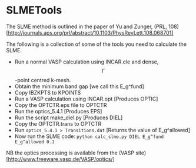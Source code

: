 # SLMETools
The SLME method is outlined in the paper of Yu and Zunger, (PRL, 108)[http://journals.aps.org/prl/abstract/10.1103/PhysRevLett.108.068701]

The following is a collection of some of the tools you need to calculate the SLME.

* Run a normal VASP calculation using INCAR.ele and dense, $$\Gamma$$-point centred k-mesh.
* Obtain the minimum band gap [we call this E_g^fund]
* Copy IBZKPTS to KPOINTS
* Run a VASP calculation using INCAR.opt [Produces OPTIC]
* Copy the OPTCTR.eps file to OPTCTR
* Run the optics_5.4.1 [Produces EPS]
* Run the script make_diel.py [Produces DIEL]
* Copy the OPTCTR.trans to OPTCTR
* Run `optics_5.4.1 > Transitions.dat` [Returns the value of E_g^allowed]
* Now run the SLME code: `python calc_slme.py DIEL E_g^fund E_g^allowed 0.1`


NB the optics processing is available from the (VASP site)[http://www.freeware.vasp.de/VASP/optics/]
